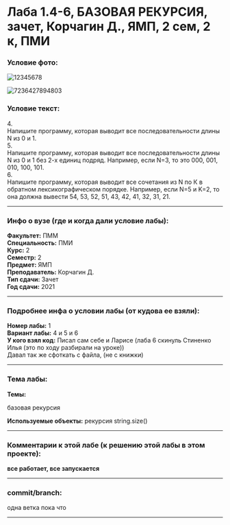 # Лаба 1.4-6, БАЗОВАЯ РЕКУРСИЯ, зачет, Корчагин Д., ЯМП, 2 сем, 2 к, ПМИ

<h3>Условие фото:</h3>

![12345678](https://user-images.githubusercontent.com/72470327/173738079-428ceed3-77b5-44bb-8a92-1ec7949d5006.jpg)

![7236427894803](https://user-images.githubusercontent.com/72470327/173739000-4ae2fb1d-8beb-4602-af3c-303195b15c72.jpg)

<h3>Условие текст:</h3>
<p>
4. <br/> 
  Напишите программу, которая выводит все последовательности длины N из 0 и 1. <br/>
5. <br/> 
  Напишите программу, которая выводит все последовательности длины N из 0 и 1 без 2-х единиц подряд. Например, если N=3, то это 000, 001, 010, 100, 101. <br/>
6. <br/>
  Напишите программу, которая выводит все сочетания из N по К в обратном лексикографическом порядке. Например, если N=5 и K=2, то она должна вывести 54, 53, 52, 51, 43, 42, 41, 32, 31, 21.
</p>

<hr />
<h3>Инфо о вузе (где и когда дали условие лабы):</h3>
<b>Факультет:</b> ПММ
<br/>
<b>Специальность:</b> ПМИ
<br/>
<b>Курс:</b> 2
<br/>
<b>Семестр:</b> 2
<br/>
<b>Предмет:</b> ЯМП
<br/>
<b>Преподаватель:</b> Корчагин Д.
<br/>
<b>Тип сдачи:</b> Зачет
<br/>
<b>Год сдачи:</b> 2021

<hr />
<h3>Подробнее инфа о условии лабы (от кудова ее взяли):</h3>
<b>Номер лабы:</b> 1
<br/>
<b>Вариант лабы:</b> 4 и 5 и 6
<br/>
<b>У кого взял код:</b> Писал сам себе и Ларисе (лаба 6 скинуль Стиненко Илья (это по ходу разбирали на уроке))
<br/>
 Давал так же сфоткать с файла, (не с книжки)

<hr />

<h3>Тема лабы:</h3>
<b>Темы:</b> 
<p>
  базовая рекурсия 
</p>
<b>Используемые объекты:</b>
 рекурсия string.size()
<p>
  
</p>

<hr />

<h3>Комментарии к этой лабе (к решению этой лабы в этом проекте):</h3>
<p>
 <b>все работает, все запускается</b> <br/>
</p>

<hr />

<h3>commit/branch:</h3>
  <p>
    одна ветка пока что
</p>

<hr />

